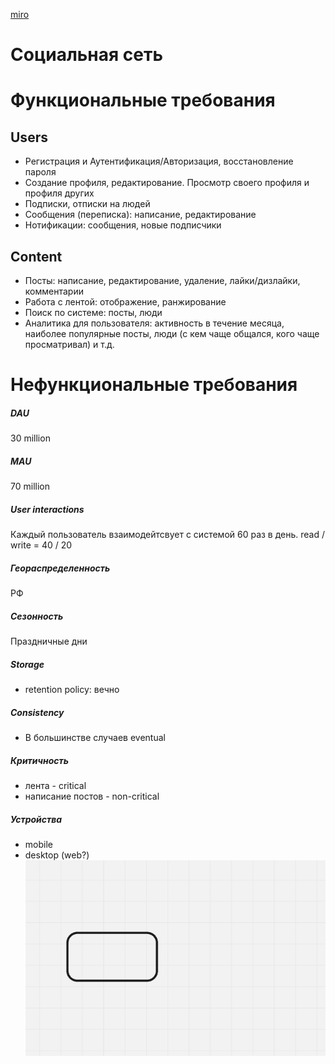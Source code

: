[miro](https://miro.com/app/board/uXjVLlQFe6w=/)
# Социальная сеть
# Функциональные требования
## Users

- Регистрация и Аутентификация/Авторизация, восстановление пароля
- Создание профиля, редактирование. Просмотр своего профиля и профиля других
- Подписки, отписки на людей
- Сообщения (переписка): написание, редактирование
- Нотификации: сообщения, новые подписчики
## Content

- Посты: написание, редактирование, удаление, лайки/дизлайки, комментарии
- Работа с лентой: отображение, ранжирование
- Поиск по системе: посты, люди
- Аналитика для пользователя: активность в течение месяца, наиболее популярные посты, люди (с кем чаще общался, кого чаще просматривал) и т.д.

# Нефункциональные требования

##### DAU 
30 million
##### MAU
70 million

##### User interactions
Каждый пользователь взаимодейтсвует с системой 60 раз в день.
read / write = 40 / 20

##### Геораспределенность
РФ
##### Сезонность
Праздничные дни

##### Storage
- retention policy: вечно

##### Consistency
- В большинстве случаев eventual

##### Критичность
- лента - critical
- написание постов - non-critical
##### Устройства
- mobile 
- desktop (web?)
![](_attachments/Pasted%20image%2020250202105016.png)